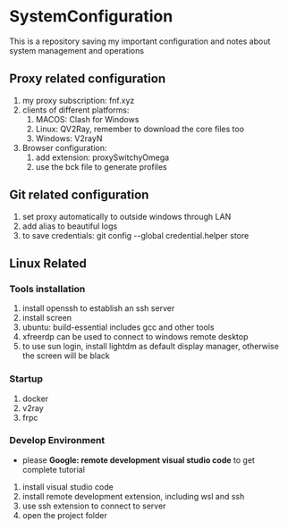 # SystemConfiguration
This is a repository saving my important configuration and notes about system management and operations

## Proxy related configuration
1. my proxy subscription: fnf.xyz
2. clients of different platforms:
    1. MACOS: Clash for Windows
    2. Linux: QV2Ray, remember to download the core files too
    3. Windows: V2rayN
3. Browser configuration: 
    1. add extension: proxySwitchyOmega
    2. use the bck file to generate profiles

## Git related configuration
1. set proxy automatically to outside windows through LAN
2. add alias to beautiful logs
3. to save credentials: git config --global credential.helper store

## Linux Related
### Tools installation
1. install openssh to establish an ssh server
2. install screen
3. ubuntu: build-essential includes gcc and other tools
4. xfreerdp can be used to connect to windows remote desktop
5. to use sun login, install lightdm as default display manager, otherwise the screen will be black

### Startup 
1. docker
2. v2ray
3. frpc

### Develop Environment
- please **Google: remote development visual studio code** to get complete tutorial
1. install visual studio code
2. install remote development extension, including wsl and ssh
3. use ssh extension to connect to server
4. open the project folder

